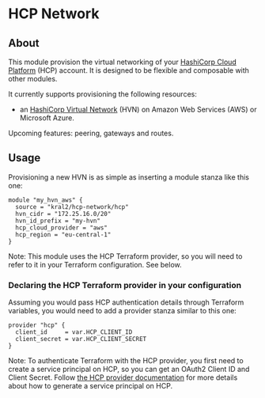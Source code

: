 # HCP Network

## About

This module provision the virtual networking of your [HashiCorp Cloud Platform](https://cloud.hashicorp.com/) (HCP) account. It is designed to be flexible and composable with other modules.

It currently supports provisioning the following resources:

- an [HashiCorp Virtual Network](https://cloud.hashicorp.com/docs/hcp/network) (HVN) on Amazon Web Services (AWS) or Microsoft Azure.

Upcoming features: peering, gateways and routes.

## Usage

Provisioning a new HVN is as simple as inserting a module stanza like this one:

```HCL
module "my_hvn_aws" {
  source = "kral2/hcp-network/hcp"
  hvn_cidr = "172.25.16.0/20"
  hvn_id_prefix = "my-hvn"
  hcp_cloud_provider = "aws"
  hcp_region = "eu-central-1"
}
```

Note: This module uses the HCP Terraform provider, so you will need to refer to it in your Terraform configuration. See below.

### Declaring the HCP Terraform provider in your configuration

Assuming you would pass HCP authentication details through Terraform variables, you would need to add a provider stanza similar to this one:

```HCL
provider "hcp" {
  client_id     = var.HCP_CLIENT_ID
  client_secret = var.HCP_CLIENT_SECRET
}
```

Note: To authenticate Terraform with the HCP provider, you first need to create a service principal on HCP, so you can get an OAuth2 Client ID and Client Secret. Follow [the HCP provider documentation](https://registry.terraform.io/providers/hashicorp/hcp/latest/docs/guides/auth) for more details about how to generate a service principal on HCP.

<!-- BEGIN_TF_DOCS -->

<!-- END_TF_DOCS -->